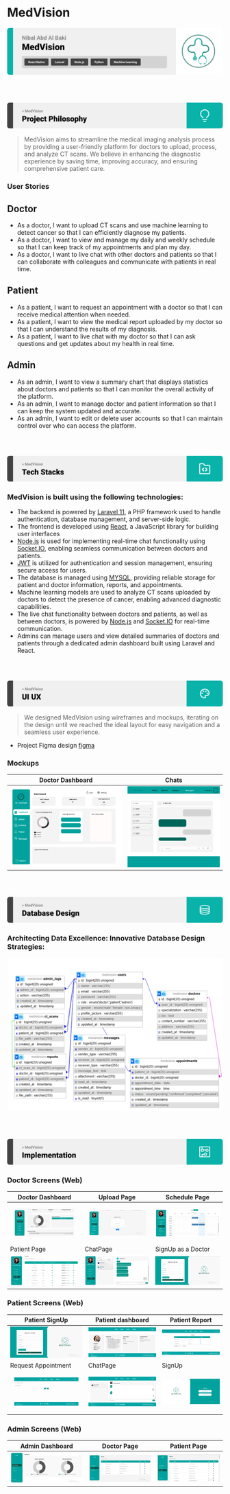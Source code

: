 # MedVision

<img src="./readme/title1.svg"/>

<br><br>

<!-- project philosophy -->
<img src="./readme/title2.svg"/>

> MedVision aims to streamline the medical imaging analysis process by providing a user-friendly platform for doctors to upload, process, and analyze CT scans. We believe in enhancing the diagnostic experience by saving time, improving accuracy, and ensuring comprehensive patient care.


### User Stories

## Doctor
 
- As a doctor, I want to upload CT scans and use machine learning to detect cancer so that I can efficiently diagnose my patients.
- As a doctor, I want to view and manage my daily and weekly schedule so that I can keep track of my appointments and plan my day.
- As a doctor, I want to live chat with other doctors and patients so that I can collaborate with colleagues and communicate with patients in real time.

## Patient

- As a patient, I want to request an appointment with a doctor so that I can receive medical attention when needed.
- As a patient, I want to view the medical report uploaded by my doctor so that I can understand the results of my diagnosis.
- As a patient, I want to live chat with my doctor so that I can ask questions and get updates about my health in real time.

## Admin

- As an admin, I want to view a summary chart that displays statistics about doctors and patients so that I can monitor the overall activity of the platform.
- As an admin, I want to manage doctor and patient information so that I can keep the system updated and accurate.
- As an admin, I want to edit or delete user accounts so that I can maintain control over who can access the platform.

<br><br>

<!-- Tech stack -->
<img src="./readme/title3.svg"/>

### MedVision is built using the following technologies:

- The backend is powered by [Laravel 11](https://laravel.com/), a PHP framework used to handle authentication, database management, and server-side logic.
- The frontend is developed using [React](https://reactjs.org/), a JavaScript library for building user interfaces
- [Node.js](https://nodejs.org/en) is used for implementing real-time chat functionality using [Socket.IO](https://socket.io/), enabling seamless communication between doctors and patients.
- [JWT](https://jwt.io/) is utilized for authentication and session management, ensuring secure access for users.
- The database is managed using [MYSQL](https://www.mysql.com/), providing reliable storage for patient and doctor information, reports, and appointments.
- Machine learning models are used to analyze CT scans uploaded by doctors to detect the presence of cancer, enabling advanced diagnostic capabilities.
- The live chat functionality between doctors and patients, as well as between doctors, is powered by [Node.js](https://nodejs.org/en) and [Socket.IO](https://socket.io/) for real-time communication.
- Admins can manage users and view detailed summaries of doctors and patients through a dedicated admin dashboard built using Laravel and React.

<br><br>

<!-- UI UX -->
<img src="./readme/title4.svg"/>

> We designed MedVision using wireframes and mockups, iterating on the design until we reached the ideal layout for easy navigation and a seamless user experience.

- Project Figma design [figma](https://www.figma.com/design/aw2wDNWy383Ls7W9jvHdln/MedVision?node-id=0-1&node-type=canvas&t=CsQl6SbJJCzoHXqu-0)

### Mockups

| Doctor Dashboard                                    | Chats                            |
| --------------------------------------------------- | ----------------------------------------- | 
| ![DoctorDashboard](./readme/assets/doctorDashboard.png) | ![Chats](./readme/assets/Chats.png) |

<br><br>

<!-- Database Design -->
<img src="./readme/title5.svg"/>

###  Architecting Data Excellence: Innovative Database Design Strategies:

![ER Diagram](./readme/assets/db.png)

<br><br>

<!-- Implementation -->
<img src="./readme/title6.svg"/>

### Doctor Screens (Web)

| Doctor Dashboard                               | Upload Page                            | Schedule Page                            |
| ------------------------------------------- | ----------------------------------------- | ----------------------------------------- |
| ![DoctorDashboard](./readme/assets/download.gif)       | ![Upload](./readme/assets/Upload.gif) | ![Schedule](./readme/assets/Schdule.png) |
| Patient Page                                | ChatPage                            | SignUp as a Doctor                          |
| ![Patient](./readme/assets/PatientPage.png) | ![ChatPage](./readme/assets/Chat.jpg) | ![SignUp](./readme/assets/SignUpDoctor.png)   |


### Patient Screens (Web)

| Patient SignUp                               | Patient dashboard                             | Patient Report                        |
| ------------------------------------------- | ----------------------------------------- | ----------------------------------------- |
| ![SignUp](./readme/assets/SignUpPatient.png) | ![Patient](./readme/assets/PatientDashboard.png) | ![report](./readme/assets/PatientReport.png) |
| Request Appointment                               | ChatPage                            | SignUp                          |
| ![Appointment](./readme/assets/RequestApp.gif) | ![ChatPage](./readme/assets/Messages.png) | ![SignUp](./readme/assets/SignUp.png)   |


### Admin Screens (Web)

| Admin Dashboard                               | Doctor Page                              | Patient Page                        |
| ------------------------------------------ | --------------------------------------------- | ------------------------------------------ |
| ![Landing](./readme/assets/AdminDashboard.png) | ![fsdaf](./readme/assets/doctors.png) | ![fsdaf](./readme/assets/Patients.png) |

<br><br>
